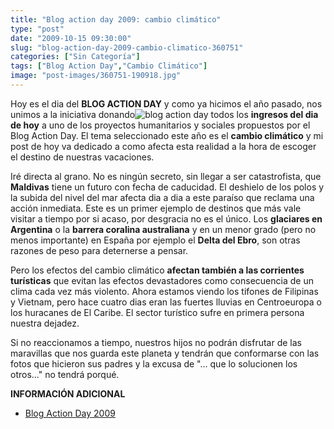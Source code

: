 ```yaml
---
title: "Blog action day 2009: cambio climático"
type: "post"
date: "2009-10-15 09:30:00"
slug: "blog-action-day-2009-cambio-climatico-360751"
categories: ["Sin Categoría"]
tags: ["Blog Action Day","Cambio Climático"]
image: "post-images/360751-190918.jpg"
---
```


Hoy es el dia del **BLOG ACTION DAY** y como ya hicimos el año pasado, nos unimos a la iniciativa donando![blog action day](post-images/360751-190918.jpg "blog action day") todos los **ingresos del dia de hoy** a uno de los proyectos humanitarios y sociales propuestos por el Blog Action Day. El tema seleccionado este año es el **cambio climático** y mi post de hoy va dedicado a como afecta esta realidad a la hora de escoger el destino de nuestras vacaciones.

Iré directa al grano. No es ningún secreto, sin llegar a ser catastrofista, que **Maldivas** tiene un futuro con fecha de caducidad. El deshielo de los polos y la subida del nivel del mar afecta dia a dia a este paraíso que reclama una acción inmediata. Este es un primer ejemplo de destinos que más vale visitar a tiempo por si acaso, por desgracia no es el único. Los **glaciares en Argentina** o la **barrera coralina australiana** y en un menor grado (pero no menos importante) en España por ejemplo el **Delta del Ebro**, son otras razones de peso para deternerse a pensar.

Pero los efectos del cambio climático **afectan también a las corrientes turísticas** que evitan las efectos devastadores como consecuencia de un clima cada vez más violento. Ahora estamos viendo los tifones de Filipinas y Vietnam, pero hace cuatro dias eran las fuertes lluvias en Centroeuropa o los huracanes de El Caribe. El sector turístico sufre en primera persona nuestra dejadez.

Si no reaccionamos a tiempo, nuestros hijos no podrán disfrutar de las maravillas que nos guarda este planeta y tendrán que conformarse con las fotos que hicieron sus padres y la excusa de "... que lo solucionen los otros..." no tendrá porqué.

**INFORMACIÓN ADICIONAL**

- [Blog Action Day 2009](http://www.blogactionday.org/)